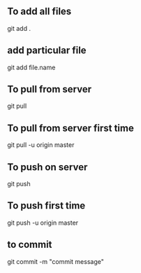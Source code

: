 ## To add all files
git add .
## add particular file
git add file.name
## To pull from server
git pull
## To pull from server first time
git pull -u origin master
## To push on server
git push
## To push first time
git push -u origin master
## to commit
git commit -m "commit message"
